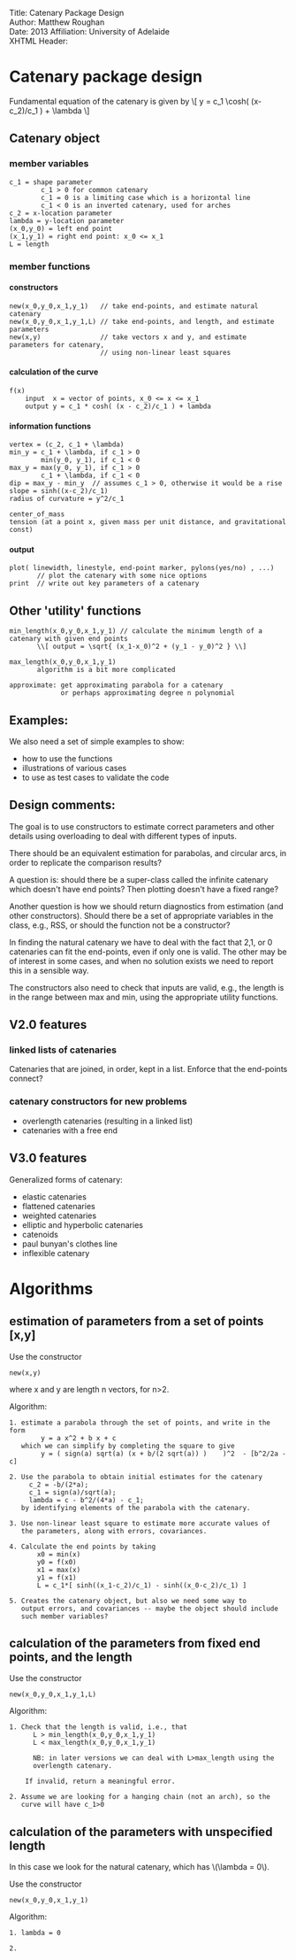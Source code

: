 Title:  Catenary Package Design  
Author: Matthew Roughan  
Date:   2013
Affiliation: University of Adelaide  
XHTML Header: <script type="text/javascript"
   src="http://cdn.mathjax.org/mathjax/latest/MathJax.js?config=TeX-AMS-MML_HTMLorMML"></script>


# Catenary package design

Fundamental equation of the catenary is given by
\\[
 y = c_1  \cosh( (x-c_2)/c_1 ) + \lambda
\\]

## Catenary object

### member variables

    c_1 = shape parameter
    	    c_1 > 0 for common catenary
	        c_1 = 0 is a limiting case which is a horizontal line
            c_1 < 0 is an inverted catenary, used for arches
    c_2 = x-location parameter
    lambda = y-location parameter
    (x_0,y_0) = left end point
    (x_1,y_1) = right end point: x_0 <= x_1
    L = length

### member functions

#### constructors

    new(x_0,y_0,x_1,y_1)   // take end-points, and estimate natural catenary
    new(x_0,y_0,x_1,y_1,L) // take end-points, and length, and estimate parameters
    new(x,y)               // take vectors x and y, and estimate parameters for catenary, 
	                       // using non-linear least squares 

#### calculation of the curve

    f(x)
        input  x = vector of points, x_0 <= x <= x_1
        output y = c_1 * cosh( (x - c_2)/c_1 ) + lambda

#### information functions

    vertex = (c_2, c_1 + \lambda)
    min_y = c_1 + \lambda, if c_1 > 0
	        min(y_0, y_1), if c_1 < 0
    max_y = max(y_0, y_1), if c_1 > 0
	        c_1 + \lambda, if c_1 < 0
	dip = max_y - min_y  // assumes c_1 > 0, otherwise it would be a rise
    slope = sinh((x-c_2)/c_1)
	radius of curvature = y^2/c_1

    center_of_mass
	tension (at a point x, given mass per unit distance, and gravitational const)
	
#### output

    plot( linewidth, linestyle, end-point marker, pylons(yes/no) , ...)
           // plot the catenary with some nice options
    print  // write out key parameters of a catenary

## Other 'utility' functions

    min_length(x_0,y_0,x_1,y_1) // calculate the minimum length of a catenary with given end points
           \\[ output = \sqrt{ (x_1-x_0)^2 + (y_1 - y_0)^2 } \\]

    max_length(x_0,y_0,x_1,y_1)
           algorithm is a bit more complicated

    approximate: get approximating parabola for a catenary
	             or perhaps approximating degree n polynomial

## Examples:

We also need a set of simple examples to show:
* how to use the functions
* illustrations of various cases
* to use as test cases to validate the code

## Design comments:

The goal is to use constructors to estimate correct parameters and
other details using overloading to deal with different types of
inputs. 

There should be an equivalent estimation for parabolas, and circular
arcs, in order to replicate the comparison results?

A question is: should there be a super-class called the infinite catenary which doesn't have 
end points? Then plotting doesn't have a fixed range?

Another question is how we should return diagnostics from estimation (and other constructors).
Should there be a set of appropriate variables in the class, e.g., RSS, or should the function
not be a constructor?

In finding the natural catenary we have to deal with the fact that 2,1, or 0 catenaries can fit 
the end-points, even if only one is valid. The other may be of interest in some cases, and when
no solution exists we need to report this in a sensible way.

The constructors also need to check that inputs are valid, e.g., the length is in the range 
between max and min, using the appropriate utility functions.

## V2.0 features

### linked lists of catenaries

Catenaries that are joined, in order, kept in a list. Enforce that the end-points connect?

### catenary constructors for new problems

* overlength catenaries (resulting in a linked list)
* catenaries with a free end


## V3.0 features

Generalized forms of catenary:
* elastic catenaries
* flattened catenaries
* weighted catenaries
* elliptic and hyperbolic catenaries
* catenoids
* paul bunyan's clothes line
* inflexible catenary


# Algorithms

## estimation of parameters from a set of points [x,y]

Use the constructor

    new(x,y)       
	
where x and y are length n vectors, for n>2.	
	
Algorithm:
   
    1. estimate a parabola through the set of points, and write in the form
	        y = a x^2 + b x + c
	   which we can simplify by completing the square to give
		    y = ( sign(a) sqrt(a) (x + b/(2 sqrt(a)) )    )^2  - [b^2/2a - c]

    2. Use the parabola to obtain initial estimates for the catenary
		 c_2 = -b/(2*a);
		 c_1 = sign(a)/sqrt(a);
		 lambda = c - b^2/(4*a) - c_1;
	   by identifying elements of the parabola with the catenary.	 

    3. Use non-linear least square to estimate more accurate values of 
	   the parameters, along with errors, covariances.
	   
	4. Calculate the end points by taking
	       x0 = min(x)
		   y0 = f(x0)
		   x1 = max(x)
		   y1 = f(x1)
		   L = c_1*[ sinh((x_1-c_2)/c_1) - sinh((x_0-c_2)/c_1) ]

    5. Creates the catenary object, but also we need some way to
       output errors, and covariances -- maybe the object should include
	   such member variables?
	
## calculation of the parameters from fixed end points, and the length

Use the constructor

	new(x_0,y_0,x_1,y_1,L)

Algorithm:

    1. Check that the length is valid, i.e., that
	      L > min_length(x_0,y_0,x_1,y_1)
	      L < max_length(x_0,y_0,x_1,y_1)
	
		  NB: in later versions we can deal with L>max_length using the
		  overlength catenary.
	
        If invalid, return a meaningful error.
	
	2. Assume we are looking for a hanging chain (not an arch), so the 
	   curve will have c_1>0
	   
		
	
## calculation of the parameters with unspecified length

In this case we look for the natural catenary, which has \\(\lambda = 0\\).

Use the constructor

	new(x_0,y_0,x_1,y_1)

Algorithm:

    1. lambda = 0
	
	2. 
	
